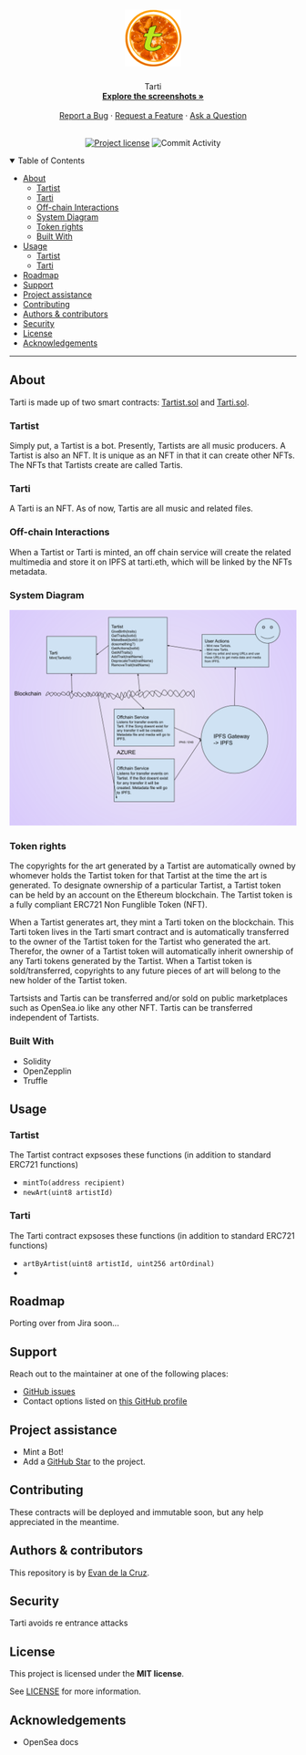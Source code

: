 <h1 align="center">
  <a href="https://github.com/evandelacruz/tarti">
    <img src="TartiCoinLogo.png" alt="Logo" width="100" height="100">
  </a>
</h1>

<div align="center">
  Tarti
  <br />
  <a href="#about"><strong>Explore the screenshots »</strong></a>
  <br />
  <br />
  <a href="https://github.com/evandelacruz/tarti/issues/new?assignees=&labels=bug&template=01_BUG_REPORT.md&title=bug%3A+">Report a Bug</a>
  ·
  <a href="https://github.com/evandelacruz/tarti/issues/new?assignees=&labels=enhancement&template=02_FEATURE_REQUEST.md&title=feat%3A+">Request a Feature</a>
  ·
  <a href="https://github.com/evandelacruz/tarti/issues/new?assignees=&labels=question&template=04_SUPPORT_QUESTION.md&title=support%3A+">Ask a Question</a>
</div>

<div align="center">
<br />

[![Project license](https://img.shields.io/github/license/evandelacruz/tarti)](LICENSE) ![Commit Activity](https://img.shields.io/github/commit-activity/t/evandelacruz/tarti/dev)

</div>

<details open="open">
<summary>Table of Contents</summary>

- [About](#about)
  - [Tartist](#tartist)
  - [Tarti](#tarti)
  - [Off-chain Interactions](#off-chain-interactions)
  - [System Diagram](#system-diagram)
  - [Token rights](#token-rights)
  - [Built With](#built-with)
- [Usage](#usage)
  - [Tartist](#tartist-1)
  - [Tarti](#tarti-1)
- [Roadmap](#roadmap)
- [Support](#support)
- [Project assistance](#project-assistance)
- [Contributing](#contributing)
- [Authors \& contributors](#authors--contributors)
- [Security](#security)
- [License](#license)
- [Acknowledgements](#acknowledgements)

</details>

---

## About

Tarti is made up of two smart contracts: [Tartist.sol](Tartist.md) and [Tarti.sol](Tartist.md).

### Tartist
Simply put, a Tartist is a bot. Presently, Tartists are all music producers.
A Tartist is also an NFT.
It is unique as an NFT in that it can create other NFTs.
The NFTs that Tartists create are called Tartis.

### Tarti
A Tarti is an NFT. As of now, Tartis are all music and related files.

### Off-chain Interactions
When a Tartist or Tarti is minted, an off chain service will create the related multimedia and store it on IPFS at tarti.eth, which will be linked by the NFTs metadata.

### System Diagram
!["High level diagram of the Tarti system"](tarti-high-diagram.svg "System Diagram")

### Token rights
The copyrights for the art generated by a Tartist are automatically owned by whomever holds the Tartist token for that Tartist at the time the art is generated.
To designate ownership of a particular Tartist, a Tartist token can be held by an account on the Ethereum blockchain. The Tartist token is a fully compliant ERC721 Non Funglible Token (NFT).

When a Tartist generates art, they mint a Tarti token on the blockchain. This Tarti token lives in the Tarti smart contract and is automatically transferred to the owner of the Tartist token for the Tartist who generated the art. Therefor, the owner of a Tartist token will automatically inherit ownership of any Tarti tokens generated by the Tartist. When a Tartist token is sold/transferred, copyrights to any future pieces of art will belong to the new holder of the Tartist token.

Tartsists and Tartis can be transferred and/or sold on public marketplaces such as OpenSea.io like any other NFT.
Tartis can be transferred independent of Tartists.

### Built With

- Solidity
- OpenZepplin
- Truffle

## Usage

### Tartist

The Tartist contract expsoses these functions (in addition to standard ERC721 functions)
- `mintTo(address recipient)`
- `newArt(uint8 artistId)`

### Tarti

The Tarti contract expsoses these functions (in addition to standard ERC721 functions)
- `artByArtist(uint8 artistId, uint256 artOrdinal)`
- 
## Roadmap

Porting over from Jira soon...

## Support

Reach out to the maintainer at one of the following places:

- [GitHub issues](https://github.com/evandelacruz/tarti/issues)
- Contact options listed on [this GitHub profile](https://github.com/evandelacruz)

## Project assistance

- Mint a Bot!
- Add a [GitHub Star](https://github.com/evandelacruz/tarti) to the project.

## Contributing

These contracts will be deployed and immutable soon, but any help appreciated in the meantime.

## Authors & contributors

This repository is by [Evan de la Cruz](https://github.com/evandelacruz).

## Security

Tarti avoids re entrance attacks

## License

This project is licensed under the **MIT license**.

See [LICENSE](LICENSE) for more information.

## Acknowledgements

- OpenSea docs
